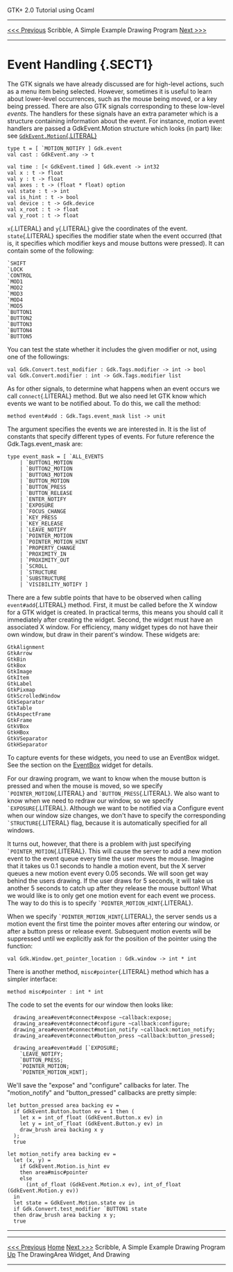   GTK+ 2.0 Tutorial using Ocaml
  ------------------------------- -------------------------------------------- ---------------------------
  [\<\<\< Previous](c2196.html)   Scribble, A Simple Example Drawing Program   [Next \>\>\>](x2247.html)

* * * * *

Event Handling {.SECT1}
==============

The GTK signals we have already discussed are for high-level actions,
such as a menu item being selected. However, sometimes it is useful to
learn about lower-level occurrences, such as the mouse being moved, or a
key being pressed. There are also GTK signals corresponding to these
low-level *events*. The handlers for these signals have an extra
parameter which is a structure containing information about the event.
For instance, motion event handlers are passed a GdkEvent.Motion
structure which looks (in part) like: see
[`GdkEvent.Motion`{.LITERAL}](http://lablgtk.forge.ocamlcore.org/refdoc/GdkEvent.Motion.html)

~~~~ {.PROGRAMLISTING}
type t = [ `MOTION_NOTIFY ] Gdk.event 
val cast : GdkEvent.any -> t

val time : [< GdkEvent.timed ] Gdk.event -> int32
val x : t -> float
val y : t -> float
val axes : t -> (float * float) option
val state : t -> int
val is_hint : t -> bool
val device : t -> Gdk.device
val x_root : t -> float
val y_root : t -> float
~~~~

`x`{.LITERAL} and `y`{.LITERAL} give the coordinates of the event.
`state`{.LITERAL} specifies the modifier state when the event occurred
(that is, it specifies which modifier keys and mouse buttons were
pressed). It can contain some of the following:

~~~~ {.PROGRAMLISTING}
`SHIFT
`LOCK
`CONTROL
`MOD1
`MOD2
`MOD3
`MOD4
`MOD5
`BUTTON1
`BUTTON2
`BUTTON3
`BUTTON4
`BUTTON5
~~~~

You can test the state whether it includes the given modifier or not,
using one of the followings:

~~~~ {.PROGRAMLISTING}
val Gdk.Convert.test_modifier : Gdk.Tags.modifier -> int -> bool
val Gdk.Convert.modifier : int -> Gdk.Tags.modifier list
~~~~

As for other signals, to determine what happens when an event occurs we
call `connect`{.LITERAL} method. But we also need let GTK know which
events we want to be notified about. To do this, we call the method:

~~~~ {.PROGRAMLISTING}
method event#add : Gdk.Tags.event_mask list -> unit
~~~~

The argument specifies the events we are interested in. It is the list
of constants that specify different types of events. For future
reference the Gdk.Tags.event\_mask are:

~~~~ {.PROGRAMLISTING}
type event_mask = [ `ALL_EVENTS
    | `BUTTON1_MOTION
    | `BUTTON2_MOTION
    | `BUTTON3_MOTION
    | `BUTTON_MOTION
    | `BUTTON_PRESS
    | `BUTTON_RELEASE
    | `ENTER_NOTIFY
    | `EXPOSURE
    | `FOCUS_CHANGE
    | `KEY_PRESS
    | `KEY_RELEASE
    | `LEAVE_NOTIFY
    | `POINTER_MOTION
    | `POINTER_MOTION_HINT
    | `PROPERTY_CHANGE
    | `PROXIMITY_IN
    | `PROXIMITY_OUT
    | `SCROLL
    | `STRUCTURE
    | `SUBSTRUCTURE
    | `VISIBILITY_NOTIFY ] 
~~~~

There are a few subtle points that have to be observed when calling
`event#add`{.LITERAL} method. First, it must be called before the X
window for a GTK widget is created. In practical terms, this means you
should call it immediately after creating the widget. Second, the widget
must have an associated X window. For efficiency, many widget types do
not have their own window, but draw in their parent's window. These
widgets are:

~~~~ {.PROGRAMLISTING}
GtkAlignment
GtkArrow
GtkBin
GtkBox
GtkImage
GtkItem
GtkLabel
GtkPixmap
GtkScrolledWindow
GtkSeparator
GtkTable
GtkAspectFrame
GtkFrame
GtkVBox
GtkHBox
GtkVSeparator
GtkHSeparator
~~~~

To capture events for these widgets, you need to use an EventBox widget.
See the section on the [EventBox](c1436.html#SEC-EVENTBOX) widget for
details.

For our drawing program, we want to know when the mouse button is
pressed and when the mouse is moved, so we specify
`` `POINTER_MOTION ``{.LITERAL} and `` `BUTTON_PRESS ``{.LITERAL}. We
also want to know when we need to redraw our window, so we specify
`` `EXPOSURE ``{.LITERAL}. Although we want to be notified via a
Configure event when our window size changes, we don't have to specify
the corresponding `` `STRUCTURE ``{.LITERAL} flag, because it is
automatically specified for all windows.

It turns out, however, that there is a problem with just specifying
`` `POINTER_MOTION ``{.LITERAL}. This will cause the server to add a new
motion event to the event queue every time the user moves the mouse.
Imagine that it takes us 0.1 seconds to handle a motion event, but the X
server queues a new motion event every 0.05 seconds. We will soon get
way behind the users drawing. If the user draws for 5 seconds, it will
take us another 5 seconds to catch up after they release the mouse
button! What we would like is to only get one motion event for each
event we process. The way to do this is to specify
`` `POINTER_MOTION_HINT ``{.LITERAL}.

When we specify `` `POINTER_MOTION_HINT ``{.LITERAL}, the server sends
us a motion event the first time the pointer moves after entering our
window, or after a button press or release event. Subsequent motion
events will be suppressed until we explicitly ask for the position of
the pointer using the function:

~~~~ {.PROGRAMLISTING}
val Gdk.Window.get_pointer_location : Gdk.window -> int * int
~~~~

There is another method, `misc#pointer`{.LITERAL} method which has a
simpler interface:

~~~~ {.PROGRAMLISTING}
method misc#pointer : int * int
~~~~

The code to set the events for our window then looks like:

~~~~ {.PROGRAMLISTING}
  drawing_area#event#connect#expose ~callback:expose;
  drawing_area#event#connect#configure ~callback:configure;
  drawing_area#event#connect#motion_notify ~callback:motion_notify;
  drawing_area#event#connect#button_press ~callback:button_pressed;

  drawing_area#event#add [`EXPOSURE;
    `LEAVE_NOTIFY;
    `BUTTON_PRESS;
    `POINTER_MOTION;
    `POINTER_MOTION_HINT];
~~~~

We'll save the "expose" and "configure" callbacks for later. The
"motion\_notify" and "button\_pressed" callbacks are pretty simple:

~~~~ {.PROGRAMLISTING}
let button_pressed area backing ev =
  if GdkEvent.Button.button ev = 1 then (
    let x = int_of_float (GdkEvent.Button.x ev) in
    let y = int_of_float (GdkEvent.Button.y ev) in
    draw_brush area backing x y
  );
  true

let motion_notify area backing ev =
  let (x, y) =
    if GdkEvent.Motion.is_hint ev
    then area#misc#pointer
    else
      (int_of_float (GdkEvent.Motion.x ev), int_of_float (GdkEvent.Motion.y ev))
  in
  let state = GdkEvent.Motion.state ev in
  if Gdk.Convert.test_modifier `BUTTON1 state
  then draw_brush area backing x y;
  true
~~~~

* * * * *

  -------------------------------------------- -------------------- -------------------------------------
  [\<\<\< Previous](c2196.html)                [Home](book1.html)   [Next \>\>\>](x2247.html)
  Scribble, A Simple Example Drawing Program   [Up](c2196.html)     The DrawingArea Widget, And Drawing
  -------------------------------------------- -------------------- -------------------------------------


